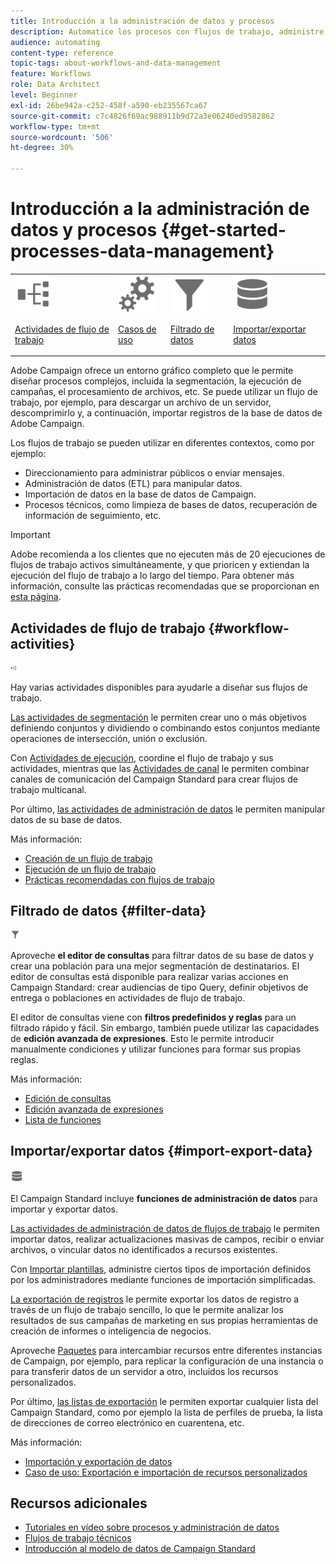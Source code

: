 ```yaml
---
title: Introducción a la administración de datos y procesos
description: Automatice los procesos con flujos de trabajo, administre datos y audiencias, envíe mensajes, y mucho más.
audience: automating
content-type: reference
topic-tags: about-workflows-and-data-management
feature: Workflows
role: Data Architect
level: Beginner
exl-id: 26be942a-c252-458f-a590-eb235567ca67
source-git-commit: c7c4826f69ac988911b9d72a3e06240ed9582862
workflow-type: tm+mt
source-wordcount: '506'
ht-degree: 30%

---
```


# Introducción a la administración de datos y procesos {#get-started-processes-data-management}

<table>
<tr>
<td><img src="assets/do-not-localize/icon_workflows.svg" width="60px"><p><a href="#workflow-activities">Actividades de flujo de trabajo</a></p></td><td><img src="assets/do-not-localize/icon_activities.svg" width="60px"><p><a href="../../automating/using/workflow-created-query-with-complement.md">Casos de uso</a></p></td><td><img src="assets/do-not-localize/icon_filter.svg" width="60px"><p><a href="#filter-data">Filtrado de datos</a></p></td>
<td><img src="assets/do-not-localize/icon_manage.svg" width="60px"><p><a href="#import-export-data">Importar/exportar datos</a></p></td></tr>
</table>

Adobe Campaign ofrece un entorno gráfico completo que le permite diseñar procesos complejos, incluida la segmentación, la ejecución de campañas, el procesamiento de archivos, etc. Se puede utilizar un flujo de trabajo, por ejemplo, para descargar un archivo de un servidor, descomprimirlo y, a continuación, importar registros de la base de datos de Adobe Campaign.

Los flujos de trabajo se pueden utilizar en diferentes contextos, como por ejemplo:

* Direccionamiento para administrar públicos o enviar mensajes.
* Administración de datos (ETL) para manipular datos.
* Importación de datos en la base de datos de Campaign.
* Procesos técnicos, como limpieza de bases de datos, recuperación de información de seguimiento, etc.

>[!IMPORTANT]
>
> Adobe recomienda a los clientes que no ejecuten más de 20 ejecuciones de flujos de trabajo activos simultáneamente, y que prioricen y extiendan la ejecución del flujo de trabajo a lo largo del tiempo. Para obtener más información, consulte las prácticas recomendadas que se proporcionan en [esta página](../../automating/using/best-practices-workflows.md).

## Actividades de flujo de trabajo {#workflow-activities}

<img src="assets/do-not-localize/icon_workflows.svg" width="10px">

Hay varias actividades disponibles para ayudarle a diseñar sus flujos de trabajo.

[Las actividades de segmentación](../../automating/using/about-targeting-activities.md) le permiten crear uno o más objetivos definiendo conjuntos y dividiendo o combinando estos conjuntos mediante operaciones de intersección, unión o exclusión.

Con [Actividades de ejecución](../../automating/using/about-execution-activities.md), coordine el flujo de trabajo y sus actividades, mientras que las [Actividades de canal](../../automating/using/about-channel-activities.md) le permiten combinar canales de comunicación del Campaign Standard para crear flujos de trabajo multicanal.

Por último, [las actividades de administración de datos](../../automating/using/about-data-management-activities.md) le permiten manipular datos de su base de datos.

Más información:

* [Creación de un flujo de trabajo](../../automating/using/building-a-workflow.md)
* [Ejecución de un flujo de trabajo](../../automating/using/about-workflow-execution.md)
* [Prácticas recomendadas con flujos de trabajo](../../automating/using/best-practices-workflows.md)

## Filtrado de datos {#filter-data}

<img src="assets/do-not-localize/icon_filter.svg" width="15px">

Aproveche **el editor de consultas** para filtrar datos de su base de datos y crear una población para una mejor segmentación de destinatarios. El editor de consultas está disponible para realizar varias acciones en Campaign Standard: crear audiencias de tipo Query, definir objetivos de entrega o poblaciones en actividades de flujo de trabajo.

El editor de consultas viene con **filtros predefinidos y reglas** para un filtrado rápido y fácil. Sin embargo, también puede utilizar las capacidades de **edición avanzada de expresiones**. Esto le permite introducir manualmente condiciones y utilizar funciones para formar sus propias reglas.

Más información:

* [Edición de consultas](../../automating/using/editing-queries.md)
* [Edición avanzada de expresiones](../../automating/using/advanced-expression-editing.md)
* [Lista de funciones](../../automating/using/list-of-functions.md)

## Importar/exportar datos {#import-export-data}

<img src="assets/do-not-localize/icon_manage.svg" width="20px">

El Campaign Standard incluye **funciones de administración de datos** para importar y exportar datos.

[Las actividades de administración de datos de flujos de trabajo](../../automating/using/about-data-management-activities.md) le permiten importar datos, realizar actualizaciones masivas de campos, recibir o enviar archivos, o vincular datos no identificados a recursos existentes.

Con [Importar plantillas](../../automating/using/importing-data-with-import-templates.md), administre ciertos tipos de importación definidos por los administradores mediante funciones de importación simplificadas.

[La exportación de registros](../../automating/using/exporting-logs.md) le permite exportar los datos de registro a través de un flujo de trabajo sencillo, lo que le permite analizar los resultados de sus campañas de marketing en sus propias herramientas de creación de informes o inteligencia de negocios.

Aproveche [Paquetes](../../automating/using/managing-packages.md) para intercambiar recursos entre diferentes instancias de Campaign, por ejemplo, para replicar la configuración de una instancia o para transferir datos de un servidor a otro, incluidos los recursos personalizados.

Por último, [las listas de exportación](../../automating/using/exporting-lists.md) le permiten exportar cualquier lista del Campaign Standard, como por ejemplo la lista de perfiles de prueba, la lista de direcciones de correo electrónico en cuarentena, etc.

Más información:

* [Importación y exportación de datos](../../automating/using/about-data-import-and-export.md)
* [Caso de uso: Exportación e importación de recursos personalizados](../../automating/using/exporting-importing-custom-resources.md)

## Recursos adicionales

* [Tutoriales en vídeo sobre procesos y administración de datos](https://experienceleague.adobe.com/docs/campaign-standard-learn/tutorials/managing-processes-and-data/creating-a-workflow.html?lang=es)
* [Flujos de trabajo técnicos](../../administration/using/technical-workflows.md)
* [Introducción al modelo de datos de Campaign Standard](../../developing/using/get-started-data-model.md)
